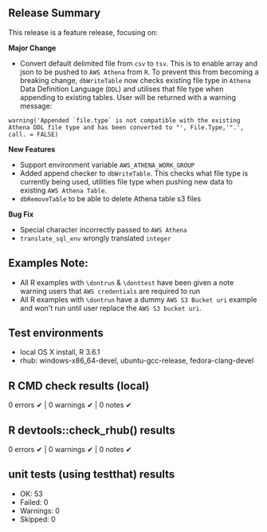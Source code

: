 ## Release Summary
This release is a feature release, focusing on:

**Major Change**
* Convert default delimited file from `csv` to `tsv`. This is to enable array and json to be pushed to `AWS Athena` from `R`. To prevent this from becoming a breaking change, `dbWriteTable` now checks existing file type in `Athena` Data Definition Language (`DDL`) and utilises that file type when appending to existing tables. User will be returned with a warning message:

```
warning('Appended `file.type` is not compatible with the existing Athena DDL file type and has been converted to "', File.Type,'".', call. = FALSE)
```

**New Features**
*  Support environment variable `AWS_ATHENA_WORK_GROUP`
* Added append checker to `dbWriteTable`. This checks what file type is currently being used, utilities file type when pushing new data to existing `AWS Athena Table`.
* `dbRemoveTable` to be able to delete Athena table s3 files

**Bug Fix**
* Special character incorrectly passed to `AWS Athena`
* `translate_sql_env` wrongly translated `integer`

## Examples Note:
* All R examples with `\dontrun` & `\donttest` have been given a note warning users that `AWS credentials` are required to run
* All R examples with `\dontrun` have a dummy `AWS S3 Bucket uri` example and won't run until user replace the `AWS S3 bucket uri`.

## Test environments
* local OS X install, R 3.6.1
* rhub: windows-x86_64-devel, ubuntu-gcc-release, fedora-clang-devel

## R CMD check results (local)
0 errors ✔ | 0 warnings ✔ | 0 notes ✔

## R devtools::check_rhub() results
0 errors ✔ | 0 warnings ✔ | 0 notes ✔

## unit tests (using testthat) results
* OK:       53
* Failed:   0
* Warnings: 0
* Skipped:  0